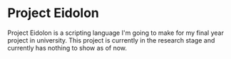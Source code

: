 # Project Eidolon

Project Eidolon is a scripting language I'm going to make for my
final year project in university. This project is currently in 
the research stage and currently has nothing to show as of now.
